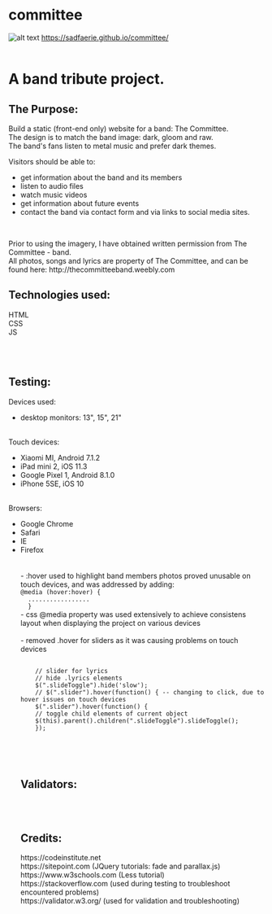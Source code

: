 # committee
![alt text](https://github.com/sadfaerie/committee/blob/master/images/project.png)
https://sadfaerie.github.io/committee/<br><br>
<h1>A band tribute project.</h1>

<h2>The Purpose:</h2>

<p>Build a static (front-end only) website for a band: The Committee. <br>
The design is to match the band image: dark, gloom and raw. <br>
The band's fans listen to metal music and prefer dark themes.<br></p>

<p>Visitors should be able to:
<ul>
  <li>get information about the band and its members</li>
  <li>listen to audio files</li>
  <li>watch music videos </li>
  <li>get information about future events</li>
  <li>contact the band via contact form and via links to social media sites.</li>
  </ul><br>
  </p>


<p>Prior to using the imagery, I have obtained written permission from The Committee - band.<br>
All photos, songs and lyrics are property of The Committee, and can be found here: http://thecommitteeband.weebly.com<br></p>


<h2>Technologies used:</h2>
<p>HTML<br>
CSS<br>
JS<br>
</p>
<br><br>

<h2>Testing:</h2>
Devices used: 
<ul>
  <li>desktop monitors: 13", 15", 21"</li>
  </ul><br>
Touch devices: <br>
<ul>
  <li>Xiaomi MI, Android 7.1.2</li>
  <li>iPad mini 2, iOS 11.3</li>
  <li>Google Pixel 1, Android 8.1.0</li>
  <li>iPhone 5SE, iOS 10</li>
  </ul>
<br>
Browsers: <br>
<ul>
  <li>Google Chrome</li>
  <li>Safari</li>
  <li>IE</li>
  <li>Firefox</li>
<br>
<br>
- :hover used to highlight band members photos proved unusable on touch devices, and was addressed by adding: <br>
  <code>@media (hover:hover) {
  .................
  }</code>
<br>
- css @media property was used extensively to achieve consistens layout when displaying the project on various devices<br>
<br>
- removed .hover for sliders as it was causing problems on touch devices
<p><code>
    // slider for lyrics
    // hide .lyrics elements
    $(".slideToggle").hide('slow');
    // $(".slider").hover(function() { -- changing to click, due to hover issues on touch devices
    $(".slider").hover(function() {
    // toggle child elements of current object
    $(this).parent().children(".slideToggle").slideToggle();
    });
  </code></p>
<br><br>
<h2>Validators:</h2>


<br><br>

<h2>Credits:</h2>
https://codeinstitute.net<br>
https://sitepoint.com (JQuery tutorials: fade and parallax.js)<br>
https://www.w3schools.com (Less tutorial)<br>
https://stackoverflow.com (used during testing to troubleshoot encountered problems)<br>
https://validator.w3.org/ (used for validation and troubleshooting)<br><br>

